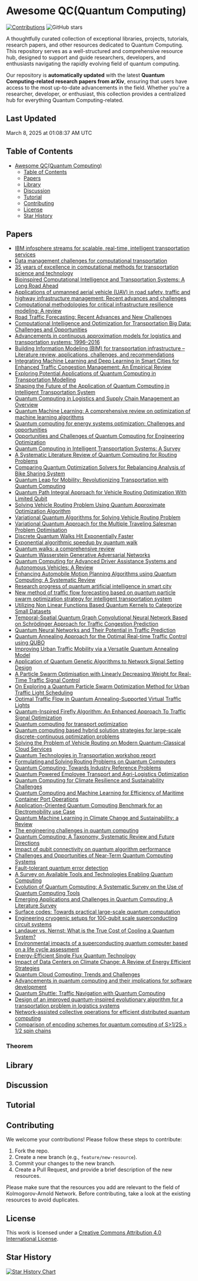 # Awesome QC(Quantum Computing)

[![Contributions](https://img.shields.io/github/issues-pr-closed-raw/Xatta-Trone/awesome-qc.svg?label=contributions)](https://github.com/Xatta-Trone/awesome-qc/pulls) ![GitHub stars](https://img.shields.io/github/stars/Xatta-Trone/awesome-qc.svg?style=social)

A thoughtfully curated collection of exceptional libraries, projects, tutorials, research papers, and other resources dedicated to Quantum Computing. This repository serves as a well-structured and comprehensive resource hub, designed to support and guide researchers, developers, and enthusiasts navigating the rapidly evolving field of quantum computing.

Our repository is **automatically updated** with the latest **Quantum Computing-related research papers from arXiv**, ensuring that users have access to the most up-to-date advancements in the field. Whether you're a researcher, developer, or enthusiast, this collection provides a centralized hub for everything Quantum Computing-related.

## Last Updated
March 8, 2025 at 01:08:37 AM UTC


## Table of Contents

- [Awesome QC(Quantum Computing)](#awesome-qcquantum-computing)
  - [Table of Contents](#table-of-contents)
  - [Papers](#papers)
  - [Library](#library)
  - [Discussion](#discussion)
  - [Tutorial](#tutorial)
  - [Contributing](#contributing)
  - [License](#license)
  - [Star History](#star-history)

## Papers
- [IBM infosphere streams for scalable, real-time, intelligent transportation services](https://dl.acm.org/doi/10.1145/1807167.1807291)
- [Data management challenges for computational transportation](https://dl.acm.org/doi/10.4108/ICST.MOBIQUITOUS2008.4014)
- [35 years of excellence in computational methods for transportation science and technology](https://onlinelibrary.wiley.com/doi/10.1111/mice.12610)
- [Bioinspired Computational Intelligence and Transportation Systems: A Long Road Ahead](https://ieeexplore.ieee.org/document/8661647)
- [Applications of unmanned aerial vehicle (UAV) in road safety, traffic and highway infrastructure management: Recent advances and challenges](https://www.sciencedirect.com/science/article/pii/S096585642030728X)
- [Computational methodologies for critical infrastructure resilience modeling: A review](https://www.sciencedirect.com/science/article/abs/pii/S1474034624003112)
- [Road Traffic Forecasting: Recent Advances and New Challenges](https://ieeexplore.ieee.org/document/8344781)
- [Computational Intelligence and Optimization for Transportation Big Data: Challenges and Opportunities](https://link.springer.com/chapter/10.1007/978-3-319-18320-6_7)
- [Advancements in continuous approximation models for logistics and transportation systems: 1996–2016](https://www.sciencedirect.com/science/article/abs/pii/S0191261517303612)
- [Building Information Modeling (BIM) for transportation infrastructure – Literature review, applications, challenges, and recommendations](https://www.sciencedirect.com/science/article/abs/pii/S0926580517309470)
- [Integrating Machine Learning and Deep Learning in Smart Cities for Enhanced Traffic Congestion Management: An Empirical Review](https://www.semanticscholar.org/paper/Integrating-Machine-Learning-and-Deep-Learning-in-Khan-Ivan/2464b58617bdd5c8c90c0febf4d6961506b345e8)
- [Exploring Potential Applications of Quantum Computing in Transportation Modelling](https://dl.acm.org/doi/abs/10.1109/TITS.2021.3132161)
- [Shaping the Future of the Application of Quantum Computing in Intelligent Transportation System](https://www.semanticscholar.org/paper/Shaping-the-Future-of-the-Application-of-Quantum-in-Wang-Pei/f921069b14e065c99544602d9ac8c5aa9c198dac)
- [Quantum Computing in Logistics and Supply Chain Management an Overview](https://arxiv.org/abs/2402.17520)
- [Quantum Machine Learning: A comprehensive review on optimization of machine learning algorithms](https://ieeexplore.ieee.org/document/9673630)
- [Quantum computing for energy systems optimization: Challenges and opportunities](https://www.sciencedirect.com/science/article/abs/pii/S0360544219308254)
- [Opportunities and Challenges of Quantum Computing for Engineering Optimization](https://asmedigitalcollection.asme.org/computingengineering/article-abstract/23/6/060817/1164456/Opportunities-and-Challenges-of-Quantum-Computing?redirectedFrom=fulltext)
- [Quantum Computing in Intelligent Transportation Systems: A Survey](https://arxiv.org/abs/2406.00862)
- [A Systematic Literature Review of Quantum Computing for Routing Problems](https://ieeexplore.ieee.org/document/9781399)
- [Comparing Quantum Optimization Solvers for Rebalancing Analysis of Bike Sharing System](https://ieeexplore.ieee.org/document/9951232)
- [Quantum Leap for Mobility: Revolutionizing Transportation with Quantum Computing](https://hspublishing.org/JRECS/article/view/617)
- [Quantum Path Integral Approach for Vehicle Routing Optimization With Limited Qubit](https://ieeexplore.ieee.org/document/10345650)
- [Solving Vehicle Routing Problem Using Quantum Approximate Optimization Algorithm](https://arxiv.org/abs/2002.01351)
- [Variational Quantum Algorithms for Solving Vehicle Routing Problem](https://ieeexplore.ieee.org/document/10087522)
- [Variational Quantum Approach for the Multiple Traveling Salesman Problem Optimisation](https://ieeexplore.ieee.org/document/10257261/authors#authors)
- [Discrete Quantum Walks Hit Exponentially Faster](https://link.springer.com/article/10.1007/s00440-004-0423-2)
- [Exponential algorithmic speedup by quantum walk](https://arxiv.org/abs/quant-ph/0209131)
- [Quantum walks: a comprehensive review](https://arxiv.org/abs/1201.4780)
- [Quantum Wasserstein Generative Adversarial Networks](https://arxiv.org/abs/1911.00111)
- [Quantum Computing for Advanced Driver Assistance Systems and Autonomous Vehicles: A Review](https://www.researchgate.net/publication/388343779_Quantum_Computing_for_Advanced_Driver_Assistance_Systems_and_Autonomous_Vehicles_A_Review)
- [Enhancing Automobile Motion Planning Algorithms using Quantum Computing: A Systematic Review](https://ieeexplore.ieee.org/abstract/document/10543893)
- [Research progress of quantum artificial intelligence in smart city](https://www.sciopen.com/article/10.23919/ICN.2024.0009)
- [New method of traffic flow forecasting based on quantum particle swarm optimization strategy for intelligent transportation system](https://onlinelibrary.wiley.com/doi/abs/10.1002/dac.4647)
- [Utilizing Non Linear Functions Based Quantum Kernels to Categorize Small Datasets](https://ieeexplore.ieee.org/document/10245485)
- [Temporal-Spatial Quantum Graph Convolutional Neural Network Based on Schrödinger Approach for Traffic Congestion Prediction](https://ieeexplore.ieee.org/document/9882032)
- [Quantum Neural Networks and Their Potential in Traffic Prediction](https://ieeexplore.ieee.org/document/10332762)
- [Quantum Annealing Approach for the Optimal Real-time Traffic Control using QUBO](https://arxiv.org/abs/2403.09023)
- [Improving Urban Traffic Mobility via a Versatile Quantum Annealing Model](https://www.semanticscholar.org/paper/Improving-Urban-Traffic-Mobility-via-a-Versatile-Marchesin-Montrucchio/8f62aca3fa029c1b0ddb4b79c31cea87275d7238)
- [Application of Quantum Genetic Algorithms to Network Signal Setting Design](https://ieeexplore.ieee.org/document/10254158)
- [A Particle Swarm Optimisation with Linearly Decreasing Weight for Real-Time Traffic Signal Control](https://www.mdpi.com/2075-1702/9/11/280)
- [On Exploring a Quantum Particle Swarm Optimization Method for Urban Traffic Light Scheduling](https://link.springer.com/chapter/10.1007/978-3-319-27140-8_12)
- [Optimal Traffic Flow in Quantum Annealing-Supported Virtual Traffic Lights](https://arxiv.org/abs/2412.18776)
- [Quantum-Inspired Firefly Algorithm: An Enhanced Approach To Traffic Signal Optimization](https://www.researchgate.net/publication/385538439_Quantum-Inspired_Firefly_Algorithm_An_Enhanced_Approach_To_Traffic_Signal_Optimization)
- [Quantum computing for transport optimization](https://arxiv.org/abs/2206.07313)
- [Quantum computing based hybrid solution strategies for large-scale discrete-continuous optimization problems](https://www.sciencedirect.com/science/article/abs/pii/S0098135419307665)
- [Solving the Problem of Vehicle Routing on Modern Quantum-Classical Cloud Services](https://www.semanticscholar.org/paper/Solving-the-Problem-of-Vehicle-Routing-on-Modern-Hulianytskyi-Korolyov/1d6a950fd6bbb7d049e3b1cf7ea4644d66f894d8)
- [Quantum Technologies in Transportation workshop report](https://www.transportation.gov/hasscoe/highlights/quantum)
- [Formulating and Solving Routing Problems on Quantum Computers](https://ieeexplore.ieee.org/document/9314905)
- [Quantum Computing: Towards Industry Reference Problems](https://arxiv.org/abs/2103.07433)
- [Quantum Powered Employee Transport and Agri-Logistics Optimization](https://ieeexplore.ieee.org/document/10041701)
- [Quantum Computing for Climate Resilience and Sustainability Challenges](https://arxiv.org/abs/2407.16296)
- [Quantum Computing and Machine Learning for Efficiency of Maritime Container Port Operations](https://ieeexplore.ieee.org/document/9799399)
- [Application-Oriented Quantum Computing Benchmark for an Electromobility use Case](https://www.computer.org/csdl/video-library/video/1IFH15uDKiA)
- [Quantum Machine Learning in Climate Change and Sustainability: a Review](https://arxiv.org/abs/2310.09162)
- [The engineering challenges in quantum computing](https://ieeexplore.ieee.org/document/7927104)
- [Quantum Computing: A Taxonomy, Systematic Review and Future Directions](https://arxiv.org/abs/2010.15559)
- [Impact of qubit connectivity on quantum algorithm performance](https://arxiv.org/abs/1811.02125)
- [Challenges and Opportunities of Near-Term Quantum Computing Systems](https://arxiv.org/abs/1910.02894)
- [Fault-tolerant quantum error detection](https://www.science.org/doi/10.1126/sciadv.1701074)
- [A Survey on Available Tools and Technologies Enabling Quantum Computing](https://ieeexplore.ieee.org/abstract/document/10497574)
- [Evolution of Quantum Computing: A Systematic Survey on the Use of Quantum Computing Tools](https://arxiv.org/abs/2204.01856)
- [Emerging Applications and Challenges in Quantum Computing: A Literature Survey](https://ieeexplore.ieee.org/document/10645271)
- [Surface codes: Towards practical large-scale quantum computation](https://arxiv.org/abs/1208.0928)
- [Engineering cryogenic setups for 100-qubit scale superconducting circuit systems](https://arxiv.org/abs/1806.07862)
- [Landauer vs. Nernst: What is the True Cost of Cooling a Quantum System?](https://arxiv.org/abs/2106.05151)
- [Environmental impacts of a superconducting quantum computer based on a life cycle assessment](https://dial.uclouvain.be/memoire/ucl/en/object/thesis%3A48552)
- [Energy-Efficient Single Flux Quantum Technology](https://ieeexplore.ieee.org/document/5682046)
- [Impact of Data Centers on Climate Change: A Review of Energy Efficient Strategies](https://www.semanticscholar.org/paper/Impact-of-Data-Centers-on-Climate-Change%3A-A-Review-Ewim-Ninduwezuor-Ehiobu/6e2c4055855331c6fd35ec56a35ca5465831ca23)
- [Quantum Cloud Computing: Trends and Challenges](https://arxiv.org/abs/2404.19612)
- [Advancements in quantum computing and their implications for software development](https://www.researchgate.net/publication/383831739_Advancements_in_quantum_computing_and_their_implications_for_software_development)
- [Quantum Shuttle: Traffic Navigation with Quantum Computing](https://arxiv.org/abs/2006.14162)
- [Design of an improved quantum-inspired evolutionary algorithm for a transportation problem in logistics systems](https://link.springer.com/article/10.1007/s10845-011-0568-7)
- [Network-assisted collective operations for efficient distributed quantum computing](https://arxiv.org/abs/2502.19118)
- [Comparison of encoding schemes for quantum computing of S>1/2S > 1/2 spin chains](https://arxiv.org/abs/2502.18838)


### Theorem

## Library

## Discussion

## Tutorial

## Contributing

We welcome your contributions! Please follow these steps to contribute:

1. Fork the repo.
2. Create a new branch (e.g., `feature/new-resource`).
3. Commit your changes to the new branch.
4. Create a Pull Request, and provide a brief description of the new resources.

Please make sure that the resources you add are relevant to the field of Kolmogorov-Arnold Network. Before contributing, take a look at the existing resources to avoid duplicates.

## License

This work is licensed under a [Creative Commons Attribution 4.0 International License](https://creativecommons.org/licenses/by/4.0/).

## Star History

[![Star History Chart](https://api.star-history.com/svg?repos=Xatta-Trone/awesome-qc)](https://star-history.com/#Xatta-Trone/awesome-qc&Date)
